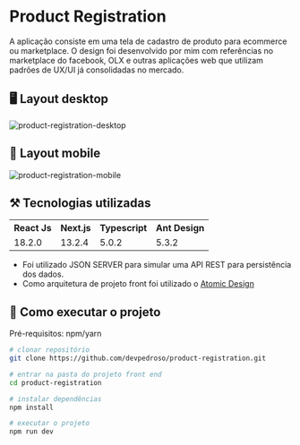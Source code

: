 # Product Registration

A aplicação consiste em uma tela de cadastro de produto para ecommerce ou marketplace. O design foi desenvolvido por mim com referências no marketplace do facebook, OLX e outras aplicações web que utilizam padrões de UX/UI já consolidadas no mercado.

## 🖥️ Layout desktop 
![product-registration-desktop](https://github.com/PedrosoL/Portifolio/assets/47677411/ebea7011-2076-4e1c-a37f-af31bbc0d028)
## 📱 Layout mobile 
![product-registration-mobile](https://github.com/PedrosoL/Portifolio/assets/47677411/57a1d133-06fa-47ee-a8ba-257cfdab486a)

## ⚒️ Tecnologias utilizadas
<table>
  <tr>
    <th>React Js</th>
    <th>Next.js</th>
    <th>Typescript</th>
    <th>Ant Design</th>
  </tr>
  <tr>
    <td>18.2.0</td>
    <td>13.2.4</td>
    <td>5.0.2</td>
    <td>5.3.2</td>
  </tr>
</table>

- Foi utilizado JSON SERVER para simular uma API REST para persistência dos dados.
- Como arquitetura de projeto front foi utilizado o [Atomic Design](https://atomicdesign.bradfrost.com/chapter-2/)

## 🚀 Como executar o projeto
Pré-requisitos: npm/yarn

```bash
# clonar repositório
git clone https://github.com/devpedroso/product-registration.git

# entrar na pasta do projeto front end
cd product-registration

# instalar dependências
npm install

# executar o projeto
npm run dev
```
